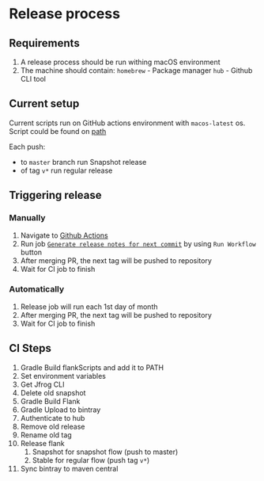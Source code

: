 # Release process

## Requirements

1. A release process should be run withing macOS environment
2. The machine should contain:
    `homebrew` - Package manager
    `hub` - Github CLI tool

## Current setup

Current scripts run on GitHub actions environment with `macos-latest` os.
Script could be found on [path](../.github/workflows/release.yml)

Each push:
- to `master` branch run Snapshot release
- of tag `v*` run regular release

## Triggering release 

### Manually
1. Navigate to [Github Actions](https://github.com/Flank/flank/actions)
2. Run job [`Generate release notes for next commit`](https://github.com/Flank/flank/actions?query=workflow%3A%22Generate+release+notes+for+next+commit%22) by using `Run Workflow` button
3. After merging PR,  the next tag will be pushed to repository
4. Wait for CI job to finish

### Automatically
1. Release job will run each 1st day of month
2. After merging PR,  the next tag will be pushed to repository
2. Wait for CI job to finish

## CI Steps
1. Gradle Build flankScripts and add it to PATH
1. Set environment variables
1. Get Jfrog CLI
1. Delete old snapshot
1. Gradle Build Flank
1. Gradle Upload to bintray
1. Authenticate to hub
1. Remove old release
1. Rename old tag  
1. Release flank
    1. Snapshot for snapshot flow (push to master)
    2. Stable for regular flow (push tag `v*`)
12. Sync bintray to maven central
